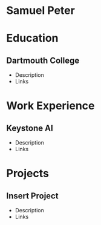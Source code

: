 # Samuel Peter

# Education
## Dartmouth College
- Description
- Links

# Work Experience
## Keystone AI
- Description
- Links

# Projects
## Insert Project
- Description
- Links

